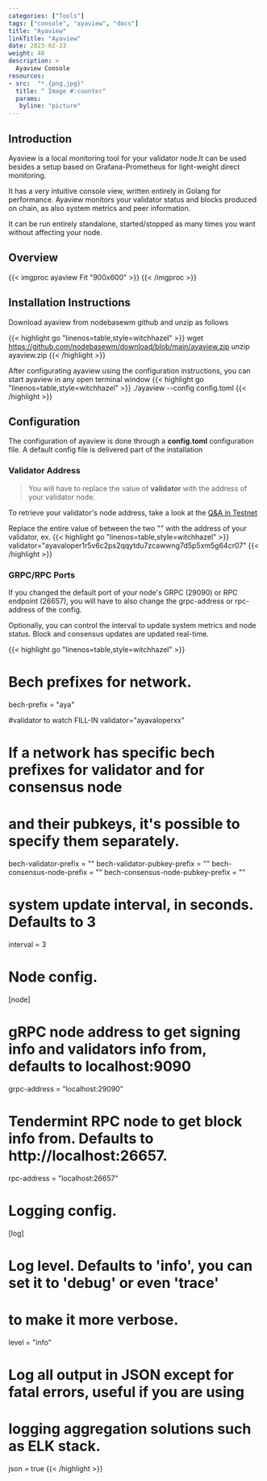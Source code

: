 ```yaml
---
categories: ["Tools"]
tags: ["console", "ayaview", "docs"]
title: "Ayaview"
linkTitle: "Ayaview"
date: 2023-02-23
weight: 40
description: >
  Ayaview Console
resources:
- src:  "*.{png,jpg}"
  title: " Image #:counter"
  params:
   byline: "picture"  
---
```


## Introduction

Ayaview is a local monitoring tool for your validator node.It can be used besides a setup
based on Grafana-Prometheus for light-weight direct monitoring.

It has a very intuitive console view, written entirely in Golang for performance. 
Ayaview monitors your validator status and blocks produced on chain, as also system metrics and peer information. 

It can be run entirely standalone, started/stopped as many times you want without affecting your node.

## Overview

{{< imgproc ayaview Fit "900x600" >}}
{{< /imgproc >}}

## Installation Instructions

Download ayaview from nodebasewm github and unzip as follows

{{< highlight go "linenos=table,style=witchhazel" >}}
wget https://github.com/nodebasewm/download/blob/main/ayaview.zip
unzip ayaview.zip
{{< /highlight >}}

After configurating ayaview using the configuration instructions,
you can start ayaview in any open terminal window
{{< highlight go "linenos=table,style=witchhazel" >}}
./ayaview --config config.toml
{{< /highlight >}}


## Configuration

The configuration of ayaview is done through a **config.toml** configuration file. 
A default config file is delivered part of the installation


### Validator Address
> You will have to replace the value of **validator** with the address of your validator node.

To retrieve your validator's node address, take a look at the [Q&A in Testnet](/docs/testnet/qa/)

Replace the entire value of between the two "" with the address of your validator, ex.
{{< highlight go "linenos=table,style=witchhazel" >}}
validator="ayavaloper1r5v6c2ps2qqytdu7zcawwng7d5p5xm5g64cr07"
{{< /highlight >}}


### GRPC/RPC Ports
If you changed the default port of your node's GRPC (29090) or RPC endpoint (26657), you will have
to also change the grpc-address or rpc-address of the config.

Optionally, you can control the interval to update system metrics and node status. Block and consensus
updates are updated real-time.

{{< highlight go "linenos=table,style=witchhazel" >}}
# Bech prefixes for network.
bech-prefix = "aya"

#validator to watch FILL-IN 
validator="ayavaloperxx"

# If a network has specific bech prefixes for validator and for consensus node
# and their pubkeys, it's possible to specify them separately.
bech-validator-prefix = ""
bech-validator-pubkey-prefix = ""
bech-consensus-node-prefix = ""
bech-consensus-node-pubkey-prefix = ""

# system update interval, in seconds. Defaults to 3
interval = 3

# Node config.
[node]
# gRPC node address to get signing info and validators info from, defaults to localhost:9090
grpc-address = "localhost:29090"
# Tendermint RPC node to get block info from. Defaults to http://localhost:26657.
rpc-address = "localhost:26657"

# Logging config.
[log]
# Log level. Defaults to 'info', you can set it to 'debug' or even 'trace'
# to make it more verbose.
level = "info"
# Log all output in JSON except for fatal errors, useful if you are using
# logging aggregation solutions such as ELK stack.
json = true
{{< /highlight >}}


